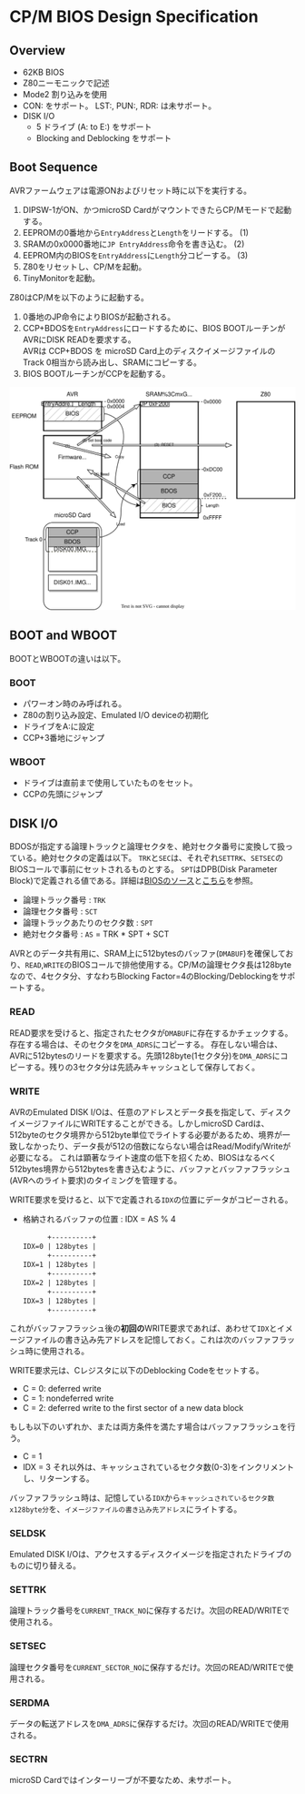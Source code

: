# CP/M BIOS Design Specification

## Overview
- 62KB BIOS
- Z80ニーモニックで記述
- Mode2 割り込みを使用
- CON: をサポート。 LST:, PUN:, RDR: は未サポート。
- DISK I/O
  - 5 ドライブ (A: to E:) をサポート 
  - Blocking and Deblocking をサポート

## Boot Sequence
AVRファームウェアは電源ONおよびリセット時に以下を実行する。
1. DIPSW-1がON、かつmicroSD CardがマウントできたらCP/Mモードで起動する。
2. EEPROMの0番地から`EntryAddress`と`Length`をリードする。 (1)
3. SRAMの0x0000番地に`JP EntryAddress`命令を書き込む。 (2)
4. EEPROM内のBIOSを`EntryAddress`に`Length`分コピーする。 (3)
5. Z80をリセットし、CP/Mを起動。
6. TinyMonitorを起動。

Z80はCP/Mを以下のように起動する。
1. 0番地のJP命令によりBIOSが起動される。
2. CCP+BDOSを`EntryAddress`にロードするために、BIOS BOOTルーチンがAVRにDISK READを要求する。  
   AVRは CCP+BDOS を microSD Card上のディスクイメージファイルのTrack 0相当から読み出し、SRAMにコピーする。
3. BIOS BOOTルーチンがCCPを起動する。

![](../Fig/CpmBootSequence.drawio.svg)

## BOOT and WBOOT
BOOTとWBOOTの違いは以下。
### BOOT
- パワーオン時のみ呼ばれる。
- Z80の割り込み設定、Emulated I/O deviceの初期化
- ドライブをA:に設定
- CCP+3番地にジャンプ

### WBOOT
- ドライブは直前まで使用していたものをセット。
- CCPの先頭にジャンプ

## DISK I/O
BDOSが指定する論理トラックと論理セクタを、絶対セクタ番号に変換して扱っている。絶対セクタの定義は以下。
`TRK`と`SEC`は、それぞれ`SETTRK`、`SETSEC`のBIOSコールで事前にセットされるものとする。
`SPT`はDPB(Disk Parameter Block)で定義される値である。詳細は[BIOSのソース](../../z80/cpm22/bios/bios.asm)と[こちら](./DiskParameters.md)を参照。
- 論理トラック番号 : `TRK`
- 論理セクタ番号 : `SCT`
- 論理トラックあたりのセクタ数 : `SPT`
- 絶対セクタ番号 : `AS` = TRK * SPT + SCT

AVRとのデータ共有用に、SRAM上に512bytesのバッファ(`DMABUF`)を確保しており、`READ`,`WRITE`のBIOSコールで排他使用する。CP/Mの論理セクタ長は128byteなので、4セクタ分、すなわちBlocking Factor=4のBlocking/Deblockingをサポートする。

### READ
READ要求を受けると、指定されたセクタが`DMABUF`に存在するかチェックする。
存在する場合は、そのセクタを`DMA_ADRS`にコピーする。
存在しない場合は、AVRに512bytesのリードを要求する。先頭128byte(1セクタ分)を`DMA_ADRS`にコピーする。残りの3セクタ分は先読みキャッシュとして保存しておく。

### WRITE
AVRのEmulated DISK I/Oは、任意のアドレスとデータ長を指定して、ディスクイメージファイルにWRITEすることができる。しかしmicroSD Cardは、512byteのセクタ境界から512byte単位でライトする必要があるため、境界が一致しなかったり、データ長が512の倍数にならない場合はRead/Modify/Writeが必要になる。
これは顕著なライト速度の低下を招くため、BIOSはなるべく512bytes境界から512bytesを書き込むように、バッファとバッファフラッシュ(AVRへのライト要求)のタイミングを管理する。

WRITE要求を受けると、以下で定義される`IDX`の位置にデータがコピーされる。
- 格納されるバッファの位置 : IDX = AS % 4
  ```
        +----------+
  IDX=0 | 128bytes |
        +----------+
  IDX=1 | 128bytes |
        +----------+
  IDX=2 | 128bytes |
        +----------+
  IDX=3 | 128bytes |
        +----------+
  ```
これがバッファフラッシュ後の**初回の**WRITE要求であれば、あわせて`IDX`とイメージファイルの書き込み先アドレスを記憶しておく。これは次のバッファフラッシュ時に使用される。

WRITE要求元は、Cレジスタに以下のDeblocking Codeをセットする。
- C = 0: deferred write
- C = 1: nondeferred write
- C = 2: deferred write to the first sector of a new data block

もしも以下のいずれか、または両方条件を満たす場合はバッファフラッシュを行う。
- C = 1
- IDX = 3
それ以外は、キャッシュされているセクタ数(0-3)をインクリメントし、リターンする。

バッファフラッシュ時は、記憶している`IDX`から`キャッシュされているセクタ数x128byte分`を、`イメージファイルの書き込み先アドレス`にライトする。


### SELDSK
Emulated DISK I/Oは、アクセスするディスクイメージを指定されたドライブのものに切り替える。

### SETTRK
論理トラック番号を`CURRENT_TRACK_NO`に保存するだけ。次回のREAD/WRITEで使用される。

### SETSEC
論理セクタ番号を`CURRENT_SECTOR_NO`に保存するだけ。次回のREAD/WRITEで使用される。

### SERDMA
データの転送アドレスを`DMA_ADRS`に保存するだけ。次回のREAD/WRITEで使用される。

### SECTRN
microSD Cardではインターリーブが不要なため、未サポート。
